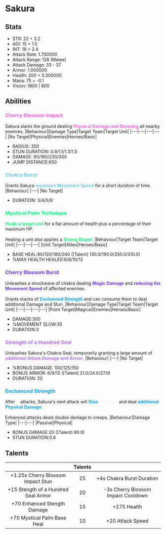 # Sakura
## Stats
- STR: 22 + 3.2
- AGI: 15 + 1.5
- INT: 18 + 2.4
- Attack Rate: 1.700000
- Attack Range: 128 (Melee)
- Attack Damage: 33 - 37
- Armor: 1.000000
- Health: 200 + 0.300000
- Mana: 75 + -0.1
- Vision: 1800 | 800
## Abilities
### <b><font color='#FF65E8'>Cherry Blossom Impact</font></b>
Sakura slams the ground dealing <b><font color='#FF65E8'>Physical Damage and Stunning</font></b> all nearby enemies.
|Behaviour|Damage Type|Target Team|Target Unit|
|---|---|---|---|
|No Target|Physical|Enemies|Heroes/Basic|

- RADIUS: 350
- STUN DURATION: 0.9/1.1/1.3/1.5
- DAMAGE: 90/160/230/300
- JUMP DISTANCE:650
### <b><font color='#72ccf2'>Chakra Burst</font></b>
Grants Sakura <b><font color='#72ccf2'>maximum Movement Speed</font></b> for a short duration of time.
|Behaviour|
|---|
|No Target|

- DURATION: 3/4/5/6
### <b><font color='#19ff7d'>Mystical Palm Technique</font></b>
<b><font color='#19ff7d'>Heals a target unit</font></b> for a flat amount of health plus a percentage of their maximum HP. <br><br> Healing a unit also applies a <b><font color='#19ff7d'>Strong Dispel.</font></b>
|Behaviour|Target Team|Target Unit|
|---|---|---|
|Unit Target|Allies|Heroes/Basic|

- BASE HEAL:60/120/180/240 ([Talent] 130.0/190.0/250.0/310.0)
- %MAX HEALTH HEALED:6/8/10/12
### <b><font color='#6b3dff'>Cherry Blossom Burst</font></b>
Unleashes a shockwave of chakra dealing <b><font color='#6b3dff'>Magic Damage</font></b> and <b><font color='#6b3dff'>reducing the Movement Speed</font></b> of affected enemies. <br><br> Grants stacks of <b><font color='#0EA5FF'>Enchanced Strength</font></b> and can consume them to deal additional Damage and Stun.
|Behaviour|Damage Type|Target Team|Target Unit|
|---|---|---|---|
|Point Target|Magical|Enemies|Heroes/Basic|

- DAMAGE:300
- %MOVEMENT SLOW:35
- DURATION:3
### <b><font color='#B473FF'>Strength of a Hundred Seal</font></b>
Unleashes Sakura's Chakra Seal, temporarily granting a large amount of <b><font color='#B473FF'>additional Attack Damage and Armor</font></b>.
|Behaviour|
|---|
|No Target|

- %BONUS DAMAGE: 100/125/150
- BONUS ARMOR: 6/9/12 ([Talent] 21.0/24.0/27.0)
- DURATION: 20
### <b><font color='#0EA5FF'>Enchanced Strength</font></b>
After <b><font color='#FFFFFF'>3</font></b> attacks, Sakura's next attack will <b><font color='#0EA5FF'>Stun</font></b> <b><font color='#F7F7F7'>(+0.02s)</font></b> and deal <b><font color='#0EA5FF'>additional Physical Damage.</font></b> <b><font color='#F7F7F7'>(+10)</font></b> <br><br> Enhanced attacks deals double damage to creeps.
|Behaviour|Damage Type|
|---|---|
|Passive|Physical|

- BONUS DAMAGE:20 ([Talent] 90.0)
- STUN DURATION:0.8
## Talents
| | Talents | |
| :---: | :---: | :---: |
| +1.25s Cherry Blossom Impact Stun | 25 | +4s Chakra Burst Duration |
| +15 Stength of a Hundred Seal Armor | 20 | -3s Cherry Blossom Impact Cooldown |
| +70 Enhanced Stength Damage | 15 | +275 Health |
| +70 Mystical Palm Base Heal | 10 | +20 Attack Speed |
